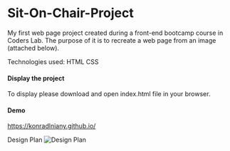 # Sit-On-Chair-Project

My first web page project created during a front-end bootcamp course in Coders Lab.
The purpose of it is to recreate a web page from an image (attached below).

Technologies used:
HTML
CSS

#### Display the project
To display please download and open index.html file in your browser. 

#### Demo
https://konradlniany.github.io/

Design Plan
![Design Plan](https://github.com/konradlniany/Sit-On-Chair/blob/master/Sit-On-Chair.jpg)
